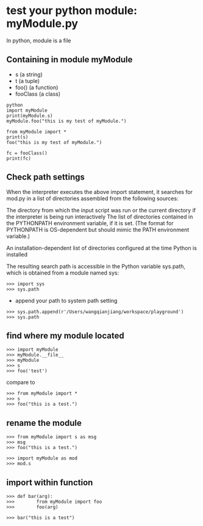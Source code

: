# test your python module: myModule.py

In python, module is a file

## Containing in module myModule
* s (a string)
* t (a tuple)
* foo() (a function)
* fooClass (a class)

```
python
import myModule
print(myModule.s)
myModule.foo("this is my test of myModule.")

from myModule import *
print(s)
foo("this is my test of myModule.")

fc = fooClass()
print(fc)
```

## Check path settings

When the interpreter executes the above import statement, it searches for mod.py in a list of directories assembled from the following sources:

The directory from which the input script was run or the current directory if the interpreter is being run interactively
The list of directories contained in the PYTHONPATH environment variable, if it is set. (The format for PYTHONPATH is OS-dependent but should mimic the PATH environment variable.)

An installation-dependent list of directories configured at the time Python is installed

The resulting search path is accessible in the Python variable sys.path, which is obtained from a module named sys:

```
>>> import sys
>>> sys.path
```

* append your path to system path setting
```
>>> sys.path.append(r'/Users/wangqianjiang/workspace/playground')
>>> sys.path
```

## find where my module located
```
>>> import myModule
>>> myModule.__file__
>>> myModule
>>> s
>>> foo('test')
```

compare to 
```
>>> from myModule import *
>>> s
>>> foo("this is a test.")
```

## rename the module
```
>>> from myModule import s as msg
>>> msg
>>> foo("this is a test.")

>>> import myModule as mod
>>> mod.s
```

## import within function
```
>>> def bar(arg):
>>>        from myModule import foo
>>>        foo(arg)

>>> bar("this is a test")
```